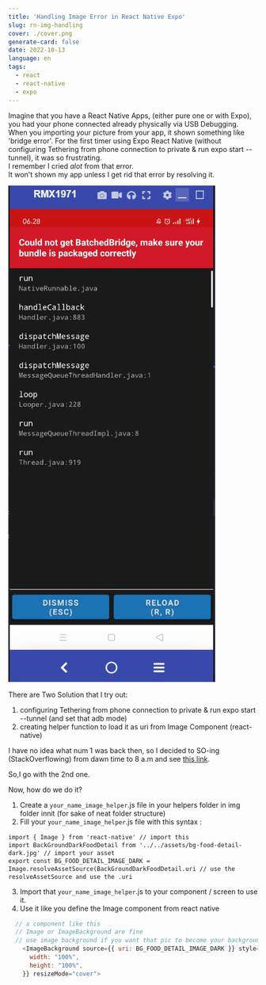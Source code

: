 ```yaml
---
title: 'Handling Image Error in React Native Expo'
slug: rn-img-handling
cover: ./cover.png
generate-card: false
date: 2022-10-13
language: en
tags:
  - react
  - react-native
  - expo
---
```


Imagine that you have a React Native Apps, (either pure one or with Expo), you had your phone connected already physically via USB Debugging. When you importing your picture from your app, it shown something like 'bridge error'. For the first timer using Expo React Native (without configuring Tethering from phone connection to private & run expo start --tunnel), it was so frustrating.  
I remember I cried _alot_ from that error.  
It won't shown my app unless I get rid that error by resolving it.

![ERRORDAMNIT](./bridge-error.png)

There are Two Solution that I try out:

1. configuring Tethering from phone connection to private & run expo start --tunnel (and set that adb mode)
2. creating helper function to load it as uri from Image Component (react-native)

I have no idea what num 1 was back then, so I decided to SO-ing (StackOverflowing) from dawn time to 8 a.m and see [this link](https://stackoverflow.com/questions/29290460/use-image-with-a-local-file/65338987#65338987).

So,I go with the 2nd one.

Now, how do we do it?

1. Create a `your_name_image_helper`.js file in your helpers folder in img folder innit (for sake of neat folder structure)
2. Fill your `your_name_image_helper`.js file with this syntax :

```js{3}
import { Image } from 'react-native' // import this
import BackGroundDarkFoodDetail from '../../assets/bg-food-detail-dark.jpg' // import your asset
export const BG_FOOD_DETAIL_IMAGE_DARK = Image.resolveAssetSource(BackGroundDarkFoodDetail.uri // use the resolveAssetSource and use the .uri
```

3. Import that `your_name_image_helper`.js to your component / screen to use it.
4. Use it like you define the Image component from react native

```js
  // a component like this
  // Image or ImageBackground are fine
  // use image background if you want that pic to become your background image
    <ImageBackground source={{ uri: BG_FOOD_DETAIL_IMAGE_DARK }} style={{
      width: "100%",
      height: "100%",
    }} resizeMode="cover">

```
